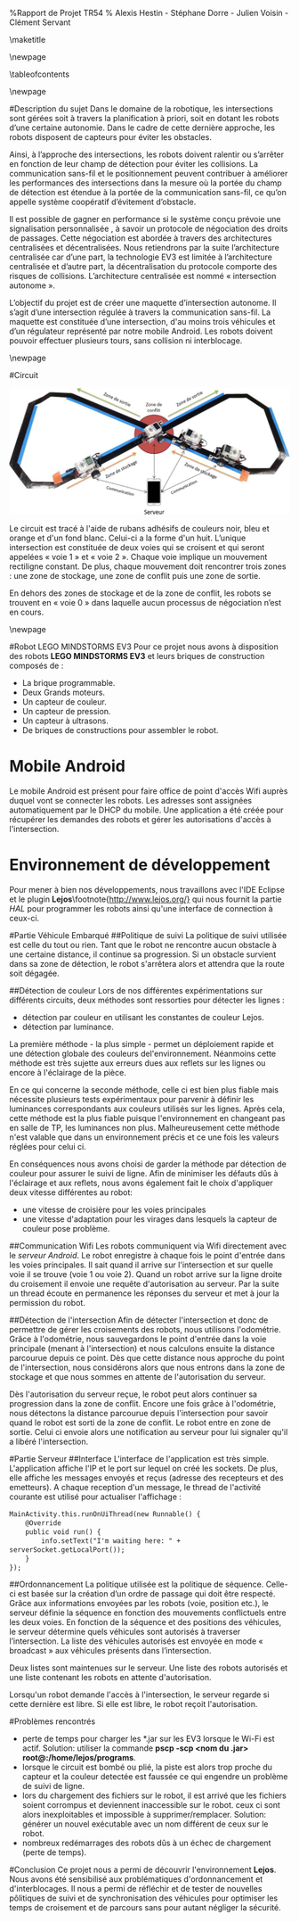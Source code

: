 %Rapport de Projet TR54
% Alexis Hestin - Stéphane Dorre - Julien Voisin - Clément Servant

\maketitle

\newpage

\tableofcontents

\newpage

#Description du sujet
Dans le domaine de la robotique, les intersections sont gérées soit à travers la planification à priori,
soit en dotant les robots d’une certaine autonomie. Dans le cadre de cette dernière approche,
les robots disposent de capteurs pour éviter les obstacles.

Ainsi, à l’approche des intersections, les robots doivent ralentir ou s’arrêter en fonction
de leur champ de détection pour éviter les collisions. La communication sans-fil et le positionnement
peuvent contribuer à améliorer les performances des intersections dans la mesure où la portée du champ
de détection est étendue à la portée de la communication sans-fil, ce qu’on appelle système coopératif d’évitement d’obstacle.

Il est possible de gagner en performance si le système conçu prévoie une signalisation personnalisée
, à savoir un protocole de négociation des droits de passages. Cette négociation est abordée à travers
des architectures centralisées et décentralisées. Nous retiendrons par la suite l’architecture
centralisée car d’une part, la technologie EV3 est limitée à l’architecture centralisée et d’autre part,
la décentralisation du protocole comporte des risques de collisions.
L’architecture centralisée est nommé « intersection autonome ».

L’objectif du projet est de créer une maquette d’intersection autonome. Il s’agit d’une intersection régulée à travers la communication sans-fil. La maquette est constituée d’une intersection, d'au moins trois véhicules et d’un régulateur représenté par notre mobile Android. Les robots doivent pouvoir effectuer plusieurs tours, sans collision ni interblocage.

\newpage

#Circuit

![Circuit]( ./pictures/circuit.png )

Le circuit est tracé à l'aide de rubans adhésifs de couleurs noir, bleu et orange et d'un fond blanc.
Celui-ci a la forme d'un huit. L’unique intersection est constituée de deux voies qui se croisent
et qui seront appelées « voie 1 » et « voie 2 ». Chaque voie implique un mouvement rectiligne constant.
De plus, chaque mouvement doit rencontrer trois zones : une zone de stockage, une zone de conflit puis une zone de sortie.

En dehors des zones de stockage et de la zone de conflit, les robots se trouvent en « voie 0 »
dans laquelle aucun processus de négociation n’est en cours.

\newpage

#Robot LEGO MINDSTORMS EV3
Pour ce projet nous avons à disposition des robots **LEGO MINDSTORMS EV3** et leurs briques de construction composés de :

- La brique programmable.
- Deux Grands moteurs.
- Un capteur de couleur.
- Un capteur de pression.
- Un capteur à ultrasons.
- De briques de constructions pour assembler le robot.

# Mobile Android
Le mobile Android est présent pour faire office de point d'accès Wifi auprès duquel vont se connecter les robots. Les adresses sont assignées automatiquement par le DHCP du mobile. 
Une application a été créée pour récupérer les demandes des robots et gérer les autorisations d'accès à l'intersection.

# Environnement de développement
Pour mener à bien nos développements, nous travaillons avec l'IDE Eclipse
et le plugin **Lejos**\footnote{http://www.lejos.org/} qui nous fournit la partie *HAL*
pour programmer les robots ainsi qu'une interface de connection à ceux-ci.

#Partie Véhicule Embarqué
##Politique de suivi
La politique de suivi utilisée est celle du tout ou rien. Tant que le robot ne rencontre aucun obstacle à une certaine distance, il continue sa progression. Si un obstacle survient dans sa zone de détection, le robot s'arrêtera alors et attendra que la route soit dégagée. 

##Détection de couleur
Lors de nos différentes expérimentations sur différents circuits, deux méthodes sont ressorties pour détecter les lignes :

- détection par couleur en utilisant les constantes de couleur Lejos.
- détection par luminance.

La première méthode - la plus simple - permet un déploiement rapide et une détection globale des couleurs del'environnement. Néanmoins cette méthode est très sujette aux erreurs dues aux reflets sur les lignes ou encore à l'éclairage de la pièce.

En ce qui concerne la seconde méthode, celle ci est bien plus fiable mais nécessite plusieurs tests expérimentaux pour parvenir à définir les luminances correspondants aux couleurs utilisés sur les lignes. Après cela, cette méthode est la plus fiable puisque l'environnement en changeant pas en salle de TP, les luminances non plus.
Malheureusement cette méthode n'est valable que dans un environnement précis et ce une fois les valeurs réglées pour celui ci.

En conséquences nous avons choisi de garder la méthode par détection de couleur pour assurer le suivi de ligne. Afin de minimiser les défauts dûs à l'éclairage et aux reflets, nous avons également fait le choix d'appliquer deux vitesse différentes au robot:	

- une vitesse de croisière pour les voies principales
- une vitesse d'adaptation pour les virages dans lesquels la capteur de couleur pose problème.

##Communication Wifi
Les robots communiquent via Wifi directement avec le *serveur Android*. 
Le robot enregistre à chaque fois le point d'entrée dans les voies principales. Il sait quand il arrive sur l'intersection et sur quelle voie il se trouve (voie 1 ou voie 2). Quand un robot arrive sur la ligne droite du croisement il envoie une requête d'autorisation au serveur. Par la suite un thread écoute en permanence les réponses du serveur et met à jour la permission du robot.

##Détection de l'intersection
Afin de détecter l'intersection et donc de permettre de gérer les croisements des robots, nous utilisons l'odométrie. Grâce à l'odométrie, nous sauvegardons le point d'entrée dans la voie principale (menant à l'intersection) et nous calculons ensuite la distance parcourue depuis ce point. Dès que cette distance nous approche du point de l'intersection, nous considérons alors que nous entrons dans la zone de stockage et que nous sommes en attente de l'autorisation du serveur.

Dès l'autorisation du serveur reçue, le robot peut alors continuer sa progression dans la zone de conflit.
Encore une fois grâce à l'odométrie, nous détectons la distance parcourue depuis l'intersection pour savoir quand le robot est sorti de la zone de conflit. Le robot entre en zone de sortie. Celui ci envoie alors une notification au serveur pour lui signaler qu'il a libéré l'intersection.

#Partie Serveur
##Interface
L'interface de l'application est très simple. L'application affiche l'IP et le port sur lequel on créé les sockets. De plus, elle affiche les messages envoyés et reçus (adresse des recepteurs et des emetteurs). A chaque reception d'un message, le thread de l'activité courante est utilisé pour actualiser l'affichage :

    MainActivity.this.runOnUiThread(new Runnable() {
    	@Override
    	public void run() {
    		info.setText("I'm waiting here: " + serverSocket.getLocalPort());
    	}
    });

##Ordonnancement
La politique utilisée est la politique de séquence. Celle-ci est basée sur la création d’un ordre de passage qui doit être respecté. Grâce aux informations envoyées par les robots (voie, position etc.), le serveur définie la séquence en fonction des mouvements conflictuels entre les deux voies. En fonction de la séquence et des positions des véhicules, le serveur détermine quels véhicules sont autorisés à traverser l’intersection. La liste des véhicules autorisés est envoyée en mode « broadcast » aux véhicules présents dans l’intersection.

Deux listes sont maintenues sur le serveur. Une liste des robots autorisés et une liste contenant les robots en attente d'autorisation. 

Lorsqu'un robot demande l'accès à l'intersection, le serveur regarde si cette dernière est libre. Si elle est libre, le  robot reçoit l'autorisation.

#Problèmes rencontrés 
- perte de temps pour charger les \*.jar sur les EV3 lorsque le Wi-Fi est actif. Solution: utiliser la commande **pscp -scp <nom du .jar> root@<robot ip>:/home/lejos/programs**.
- lorsque le circuit est bombé ou plié, la piste est alors trop proche du capteur et la couleur detectée est faussée ce qui engendre un problème de suivi de ligne.
- lors du chargement des fichiers sur le robot, il est arrivé que les fichiers soient corrompus et deviennent inaccessible sur le robot. ceux ci sont alors inexploitables et impossible à supprimer/remplacer.	
Solution: générer un nouvel exécutable avec un nom différent de ceux sur le robot.
- nombreux redémarrages des robots dûs à un échec de chargement (perte de temps).

#Conclusion
Ce projet nous a permi de découvrir l'environnement **Lejos**. Nous avons été sensibilisé aux problématiques d'ordonnancement et d'interblocages. 
Il nous a permi de réfléchir et de tester de nouvelles pôlitiques de suivi et de synchronisation des véhicules pour optimiser les temps de croisement et de parcours sans pour autant négliger la sécurité.
